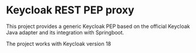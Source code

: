 # Keycloak REST PEP proxy

This project provides a generic Keycloak PEP based on the official Keycloak Java adapter and its integration with Springboot.

The project works with Keycloak version 18